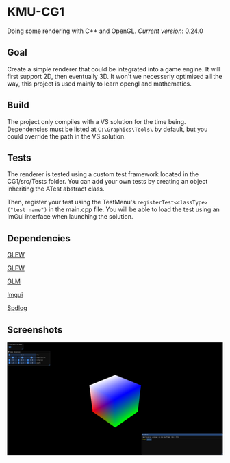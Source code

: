 # KMU-CG1
Doing some rendering with C++ and OpenGL. *Current version*: 0.24.0

## Goal

Create a simple renderer that could be integrated into a game engine.
It will first support 2D, then eventually 3D.
It won't we necesserly optimised all the way, this project is used mainly to learn opengl and mathematics.

## Build

The project only compiles with a VS solution for the time being.
Dependencies must be listed at ``C:\Graphics\Tools\`` by default, but you could override the path in the VS solution.

## Tests

The renderer is tested using a custom test framework located in the CG1/src/Tests folder.
You can add your own tests by creating an object inheriting the ATest abstract class.

Then, register your test using the TestMenu's ``registerTest<classType>("test name")`` in the main.cpp file.
You will be able to load the test using an ImGui interface when launching the solution.

## Dependencies

[GLEW](http://glew.sourceforge.net/)

[GLFW](https://www.glfw.org/)

[GLM](https://glm.g-truc.net/0.9.4/api/index.html)

[Imgui](https://github.com/ocornut/imgui)

[Spdlog](https://github.com/gabime/spdlog)

## Screenshots

![Test framework](placeholder.png)